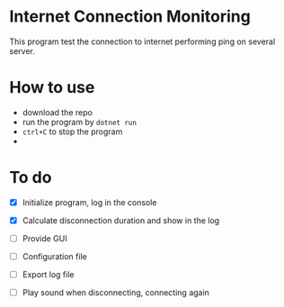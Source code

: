 # Internet Connection Monitoring

This program test the connection to internet performing ping on several server.

# How to use

* download the repo
* run the program by `dotnet run`
* `ctrl+C` to stop the program
* 
# To do
- [x] Initialize program, log in the console
- [x] Calculate disconnection duration and show in the log 
- [ ] Provide GUI
- [ ] Configuration file 
- [ ] Export log file
- [ ] Play sound when disconnecting, connecting again

